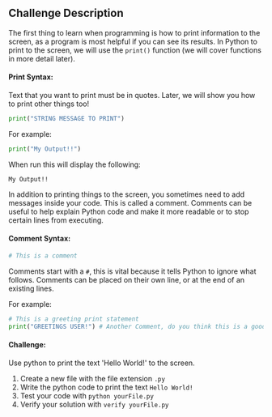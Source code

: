 ## Challenge Description
The first thing to learn when programming is how to print information to the screen, as a program is most helpful if you can see its results. In Python to print to the screen, we will use the `print()` function (we will cover functions in more detail later).

#### Print Syntax:
Text that you want to print must be in quotes. Later, we will show you how to print other things too!
```python
print("STRING MESSAGE TO PRINT")
```


For example:
```python
print("My Output!!")
```
When run this will display the following:
```commandline
My Output!!
```

In addition to printing things to the screen, you sometimes need to add messages inside your code. This is called a comment. Comments can be useful to help explain Python code and make it more readable or to stop certain lines from executing. 

#### Comment Syntax:
```python
# This is a comment
```

Comments start with a `#`, this is vital because it tells Python to ignore what follows. Comments can be placed on their own line, or at the end of an existing lines.

For example:
```python
# This is a greeting print statement
print("GREETINGS USER!") # Another Comment, do you think this is a good greeting?
```


#### Challenge:
Use python to print the text 'Hello World!' to the screen.

1. Create a new file with the file extension `.py`
2. Write the python code to print the text `Hello World!`
3. Test your code with `python yourFile.py`
4. Verify your solution with `verify yourFile.py`
